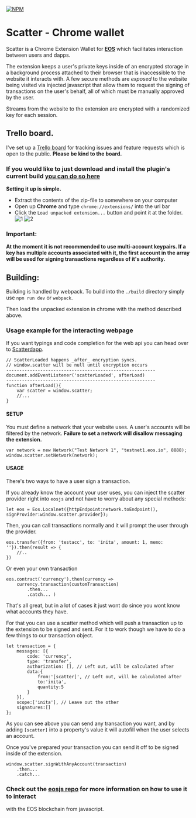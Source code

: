 [![NPM](https://img.shields.io/npm/v/eos-scatter.svg)](https://www.npmjs.org/package/eos-scatter)

# Scatter - Chrome wallet


Scatter is a Chrome Extension Wallet for **[EOS](https://eos.io/)** which facilitates interaction between users and dapps.

The extension keeps a user's private keys inside of an encrypted storage in a background process attached to their browser that is inaccessible to the website it interacts with. A few secure methods are *exposed* to the website being visited via injected javascript that allow them to request the signing of transactions on the user's behalf, all of which must be manually approved by the user.

Streams from the website to the extension are encrypted with a randomized key for each session.




## Trello board.

I've set up a [Trello board](https://trello.com/b/lP7Sj6eA) for tracking issues and feature requests which is open to the public.
**Please be kind to the board.**


### If you would like to just download and install the plugin's current build [you can do so here](https://github.com/nsjames/Scatter/raw/master/scatter.zip)

**Setting it up is simple.**
* Extract the contents of the zip-file to somewhere on your computer
* Open up **Chrome** and type `chrome://extensions/` into the url bar
* Click the `Load unpacked extension...` button and point it at the folder.
![1](https://github.com/nsjames/Scatter/raw/master/chrome_ext.jpg)
![2](https://github.com/nsjames/Scatter/raw/master/chrome_ext2.jpg)


### Important:
**At the moment it is not recommended to use multi-account keypairs.
If a key has multiple accounts associated with it, the first account in the array will be used for signing transactions 
regardless of it's authority.**



## Building:

Building is handled by webpack. To build into the `./build` directory simply use `npm run dev` or `webpack`.

Then load the unpacked extension in chrome with the method described above.





### Usage example for the interacting webpage

If you want typings and code completion for the web api you can head over to [Scatterdapp](https://github.com/nsjames/Scatterdapp).

```
// ScatterLoaded happens _after_ encryption syncs.
// window.scatter will be null until encryption occurs
---------------------------------------------------------
document.addEventListener('scatterLoaded', afterLoad)
---------------------------------------------------------
function afterLoad(){
    var scatter = window.scatter;
    //...
}
```
    
#### SETUP

You must define a network that your website uses. A user's accounts will be filtered by the network.
**Failure to set a network will disallow messaging the extension.**
```
var network = new Network("Test Network 1", "testnet1.eos.io", 8888);
window.scatter.setNetwork(network);
```

#### USAGE

There's two ways to have a user sign a transaction.

If you already know the account your user uses, you can inject the scatter provider
right into `eosjs` and not have to worry about any special methods:

```
let eos = Eos.Localnet({httpEndpoint:network.toEndpoint(), signProvider:window.scatter.provider});
```

Then, you can call transactions normally and it will prompt the user through the provider.
```
eos.transfer({from: 'testacc', to: 'inita', amount: 1, memo: ''}).then(result => {
    //..
})
```

Or even your own transaction

```
eos.contract('currency').then(currency => 
    currency.transaction(customTransaction)
        .then...
        .catch... )
```

That's all great, but in a lot of cases it just wont do since you wont know what accounts they have.

For that you can use a scatter method which will push a transaction up to the extension to be signed and sent.
For it to work though we have to do a few things to our transaction object.

```
let transaction = {
    messages: [{
        code: 'currency',
        type: 'transfer',
        authorization: [], // Left out, will be calculated after
        data:{
            from:'[scatter]', // Left out, will be calculated after
            to:'inita',
            quantity:5
        }
    }],
    scope:['inita'], // Leave out the other
    signatures:[]
};
```

As you can see above you can send any transaction you want, and by adding `[scatter]` into a property's value it will autofill
when the user selects an account. 

Once you've prepared your transaction you can send it off to be signed inside of the extension. 

```
window.scatter.signWithAnyAccount(transaction)
    .then...
    .catch...
```

### Check out the [eosjs repo](https://github.com/EOSIO/eosjs) for more information on how to use it to interact 
with the EOS blockchain from javascript.



